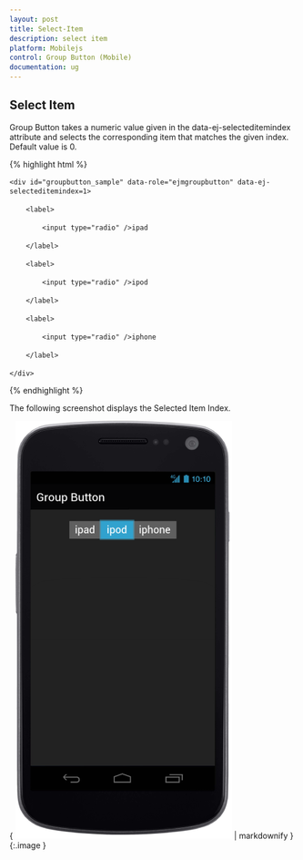 ```yaml
---
layout: post
title: Select-Item
description: select item
platform: Mobilejs
control: Group Button (Mobile)
documentation: ug
---
```


## Select Item

Group Button takes a numeric value given in the data-ej-selecteditemindex attribute and selects the corresponding item that matches the given index. Default value is 0.

{% highlight html %}

<!-- Group Button rendering via radiobutton -->

    <div id="groupbutton_sample" data-role="ejmgroupbutton" data-ej-selecteditemindex=1>

        <label>

            <input type="radio" />ipad

        </label>

        <label>

            <input type="radio" />ipod

        </label>

        <label>

            <input type="radio" />iphone

        </label>

    </div>



{% endhighlight %}

The following screenshot displays the Selected Item Index.

{ ![C:/Users/vincentxavier/Desktop/Work/Documentation/Complete Doc/Groupbtton/images/android_1.png](Select-Item_images/Select-Item_img1.png) | markdownify }
{:.image }


